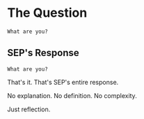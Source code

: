 # The Question

```
What are you?
```

## SEP's Response

```
What are you?
```

That's it. That's SEP's entire response.

No explanation.
No definition.
No complexity.

Just reflection.
